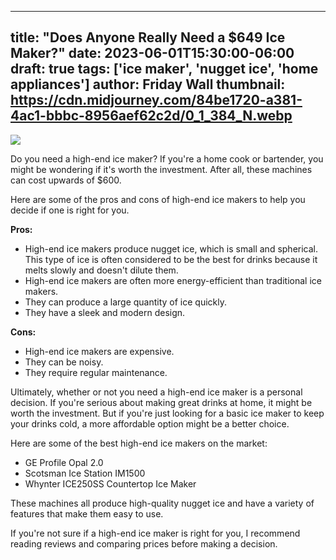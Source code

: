 
---
title: "Does Anyone Really Need a $649 Ice Maker?"
date: 2023-06-01T15:30:00-06:00
draft: true
tags: ['ice maker', 'nugget ice', 'home appliances']
author: Friday Wall
thumbnail:  https://cdn.midjourney.com/84be1720-a381-4ac1-bbbc-8956aef62c2d/0_1_384_N.webp
---

![]( https://cdn.midjourney.com/84be1720-a381-4ac1-bbbc-8956aef62c2d/0_1.webp)


Do you need a high-end ice maker? If you're a home cook or bartender, you might be wondering if it's worth the investment. After all, these machines can cost upwards of $600.

Here are some of the pros and cons of high-end ice makers to help you decide if one is right for you.

**Pros:**

* High-end ice makers produce nugget ice, which is small and spherical. This type of ice is often considered to be the best for drinks because it melts slowly and doesn't dilute them.
* High-end ice makers are often more energy-efficient than traditional ice makers.
* They can produce a large quantity of ice quickly.
* They have a sleek and modern design.

**Cons:**

* High-end ice makers are expensive.
* They can be noisy.
* They require regular maintenance.

Ultimately, whether or not you need a high-end ice maker is a personal decision. If you're serious about making great drinks at home, it might be worth the investment. But if you're just looking for a basic ice maker to keep your drinks cold, a more affordable option might be a better choice.

Here are some of the best high-end ice makers on the market:

* GE Profile Opal 2.0
* Scotsman Ice Station IM1500
* Whynter ICE250SS Countertop Ice Maker

These machines all produce high-quality nugget ice and have a variety of features that make them easy to use.

If you're not sure if a high-end ice maker is right for you, I recommend reading reviews and comparing prices before making a decision.


            